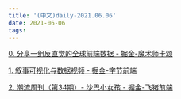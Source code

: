 ```yaml
---
title: '(中文)daily-2021.06.06'
date: 2021-06-06
tags:
---
```


[0. 分享一组反直觉的全球前端数据 - 掘金-魔术师卡颂](https://juejin.cn/post/6970653504507478046)

[1. 叙事可视化与数据视频 - 掘金-字节前端](https://juejin.cn/post/6970565743683305502)

[2. 潮流周刊（第34期）-  沙巴小女孩 - 掘金-飞猪前端](https://juejin.cn/post/6970588001734754334)